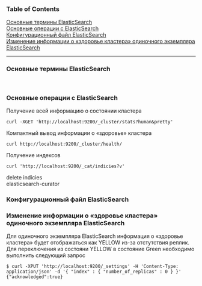 ### Table of Contents </br>
[Основные термины ElasticSearch](#es_decription) </br>
[Основные операции с ElasticSearch](#es_operations) </br>
[Конфигурационный файл ElasticSearch](#es_config_file)</br>
[Изменение информации о «здоровье кластера» одиночного экземпляра ElasticSearch](#es_Health_set_to_Green_standalone_server)</br>


---

### Основные термины ElasticSearch <a name=es_decription></a></br>
</br>

### Основные операции с ElasticSearch <a name=es_operations></a></br>

Получение всей информацию о состоянии кластера</br>
```
curl -XGET 'http://localhost:9200/_cluster/stats?human&pretty'
```
Компактный вывод информации о «здоровье» кластера</br>
```
curl http://localhost:9200/_cluster/health/
```

Получение индексов</br>
```
curl 'http://localhost:9200/_cat/indicies?v'
```


delete indicies</br>
elasticsearch-curator</br>

### Конфигурационный файл ElasticSearch <a name=es_config_file></a></br>



### Изменение информации о «здоровье кластера» одиночного экземпляра ElasticSearch <a name=es_Health_set_to_Green_standalone_server></a></br>
Для одиночного экземпляра ElasticSearch информация о «здоровье кластера» будет отображаться как YELLOW из-за отстутствия реплик.
Для переключения из состояни YELLOW в состояние Green необходимо выполнить следующий запрос </br>
```
$ curl -XPUT 'http://localhost:9200/_settings' -H 'Content-Type: application/json' -d '{ "index" : { "number_of_replicas" : 0 } }'
{"acknowledged":true}
```

